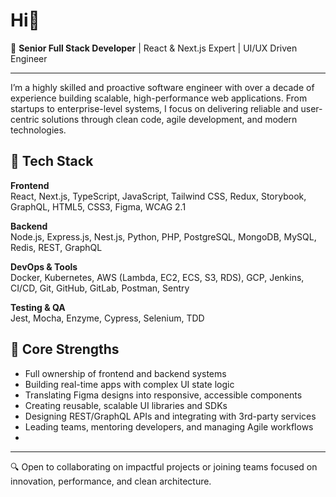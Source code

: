 # Hi👋

🎯 **Senior Full Stack Developer** | React & Next.js Expert | UI/UX Driven Engineer

---

I’m a highly skilled and proactive software engineer with over a decade of experience building scalable, high-performance web applications. From startups to enterprise-level systems, I focus on delivering reliable and user-centric solutions through clean code, agile development, and modern technologies.

## 🚀 Tech Stack

**Frontend**  
React, Next.js, TypeScript, JavaScript, Tailwind CSS, Redux, Storybook, GraphQL, HTML5, CSS3, Figma, WCAG 2.1

**Backend**  
Node.js, Express.js, Nest.js, Python, PHP, PostgreSQL, MongoDB, MySQL, Redis, REST, GraphQL

**DevOps & Tools**  
Docker, Kubernetes, AWS (Lambda, EC2, ECS, S3, RDS), GCP, Jenkins, CI/CD, Git, GitHub, GitLab, Postman, Sentry

**Testing & QA**  
Jest, Mocha, Enzyme, Cypress, Selenium, TDD

## 🧠 Core Strengths

- Full ownership of frontend and backend systems  
- Building real-time apps with complex UI state logic  
- Translating Figma designs into responsive, accessible components  
- Creating reusable, scalable UI libraries and SDKs  
- Designing REST/GraphQL APIs and integrating with 3rd-party services  
- Leading teams, mentoring developers, and managing Agile workflows
- 
---

🔍 Open to collaborating on impactful projects or joining teams focused on innovation, performance, and clean architecture.
